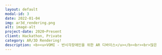 ```yaml
---
layout: default
modal-id: 3
date: 2022-01-04
img: ar3d_rendering.png
alt: image-alt
project-date: 2020~Present
client: Hackathon, Private
category: AR/3D Rendering!
description: <b><u>VOMI - 반시각장애인을 위한 AR 디바이스</u></b><br><br>많은 사람들이 시각장애를 가진 분들은 아예 볼 수 없는 전맹으로 생각하지만, 시력이 저하되어 있어서 조금이나마 물체를 구별할 수 있는 저시력 (약시) 시각장애인분들도 계십니다. 이 분들에게는 글자 확대경이나 고대비와 같은 기능들을 가진 특수 장비가 필요한데, 해당 장비를 구입해서 쓰기에는 수백만원의 비용이 들어서 손쉽게 이용할 수 없다는 단점이 있었습니다. <br><br>해커톤을 통해서 해당 문제점에 대해 인지하였고, 대학병원 선생님과 여러 엔지니어들이 아이디어를 합쳐서 VR 장비에 부착하여 사용할 수 있는 디바이스를 제안하였습니다. 스마트폰의 카메라로 촬영된 영상은 VR 장비에 맞게 좌우 분할되어 나타나고, 여기에 출력되는 영상은 카메라 영상의 Edge Enhancement 모드, Contrast를 증가시킨 모드, Zoom 모드 등을 적용한 프로토타입을 개발하였습니다.<br><br><img src="https://user-images.githubusercontent.com/18140805/149869560-5d029b4b-ffa3-4c89-94da-793c77a101cd.png" width="100%"><br><br><b><u>운동기능 손상환자들을 위한 재활운동 동영상</u></b><br><br>유투브에는 홈트레이닝 영상들이 정말 많지만, 신경계 손상으로 인해서 제대로 몸을 움직일 수 없는 장애인을 위한 운동프로그램은 쉽게 찾아볼 수 없었습니다. 그래서 Unity를 이용하여 수십가지 운동들을 선정하고 3D 캐릭터의 관절 (rig)들을 편집하여 운동 Animation을 직접 제작하였고, 이런 운동들의 조합을 Tabata 운동방법 (운동/휴식을 반복하는 인터벌 트레이닝)으로 10~15분간 장애인분들이 스트레칭과 근력운동을 손쉽게 따라할 수 있는 운동 컨텐츠를 제작하였습니다.<br><br><iframe src="https://www.youtube.com/embed/yHoNtd05yLU" frameborder="0" allowfullscreen width="100%" height="300px"></iframe><br><br><iframe src="https://www.youtube.com/embed/4JBcSALO9mo" frameborder="0" allowfullscreen width="100%" height="300px"></iframe><br><br><iframe src="https://www.youtube.com/embed/IPmIQ3kaB2Q" frameborder="0" allowfullscreen width="100%" height="300px"></iframe><br><br><br><b><u>호크아이 (HawkEye) - 소리를 시각화하여 알려주는 XR 컨텐츠</u></b><br><br>청각장애인들은 소리를 듣지 못하기 때문에 소리로 전달되는 위험신호를 인지하기 어렵습니다. 예를 들면, 실외에서 들리는 자동차 경적소리나 실내에서 들리는 화재경보음 같은 것들 말이죠. 호크아이는 실시간 딥러닝을 이용하여 현재 들리는 소리를 파악하고, 이를 픽토그램과 글자로 XR 디바이스에 표시하여 청각장애인들도 즉각적으로 위험 신호를 인지할 수 있도록 도와줍니다. 이 장치는 2022년도에 과학기술정보통신부 장관상을 수상하였습니다.<br><br><iframe src="https://www.youtube.com/embed/g2rS4Pmex6o" frameborder="0" allowfullscreen width="100%" height="300px"></iframe><br><br>
---
```

